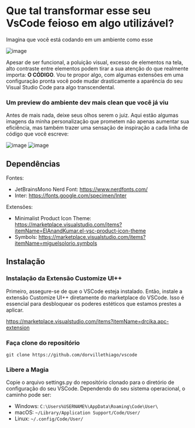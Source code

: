 # Que tal transformar esse seu VsCode feioso em algo utilizável?
Imagina que vocẽ está codando em um ambiente como esse

![image](https://github.com/dorvillethiago/vscode/assets/103829961/4b973689-1a8c-498a-a47f-561747e441d5)

Apesar de ser funcional, a poluição visual, excesso de elementos na tela, alto contraste entre elementos podem tirar a sua atenção do que realmente importa: **O CÓDIGO**.
Vou te propor algo, com algumas extensões em uma configuração pronta você pode mudar drasticamente a aparência do seu Visual Studio Code para algo transcendental.

### Um preview do ambiente dev mais clean que você já viu
Antes de mais nada, deixe seus olhos serem o juiz. Aqui estão algumas imagens da minha personalização que prometem não apenas aumentar sua eficiência, mas também trazer uma sensação de inspiração a cada linha de código que você escreve:

![image](https://github.com/dorvillethiago/vscode/assets/103829961/8ac91803-ebc5-4334-bf14-0ee387d1f8bc)
![image](https://github.com/dorvillethiago/vscode/assets/103829961/4535196f-bf78-4fff-ac57-6d5f156af5b3)

## Dependências

Fontes:
- JetBrainsMono Nerd Font: https://www.nerdfonts.com/
- Inter: https://fonts.google.com/specimen/Inter
  
Extensões:
- Minimalist Product Icon Theme: https://marketplace.visualstudio.com/items?itemName=ElAnandKumar.el-vsc-product-icon-theme
- Symbols: https://marketplace.visualstudio.com/items?itemName=miguelsolorio.symbols

## Instalação

### Instalação da Extensão Customize UI++
Primeiro, assegure-se de que o VSCode esteja instalado. Então, instale a extensão Customize UI++ diretamente do marketplace do VSCode. Isso é essencial para desbloquear os poderes estéticos que estamos prestes a aplicar.

https://marketplace.visualstudio.com/items?itemName=drcika.apc-extension

### Faça clone do repositório
`git clone https://github.com/dorvillethiago/vscode`

### Libere a Magia
Copie o arquivo settings.py do repositório clonado para o diretório de configuração do seu VSCode. Dependendo do seu sistema operacional, o caminho pode ser:

- Windows: `C:\Users%USERNAME%\AppData\Roaming\Code\User\`
- macOS: `~/Library/Application Support/Code/User/`
- Linux: `~/.config/Code/User/`
